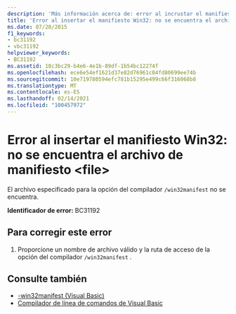 ```yaml
---
description: 'Más información acerca de: error al incrustar el manifiesto Win32: no se encuentra el archivo de manifiesto <file>'
title: 'Error al insertar el manifiesto Win32: no se encuentra el archivo de manifiesto <file>'
ms.date: 07/20/2015
f1_keywords:
- bc31192
- vbc31192
helpviewer_keywords:
- BC31192
ms.assetid: 18c3bc29-b4e6-4e1b-89df-1b54bc12274f
ms.openlocfilehash: ece6e54ef1621d37e82d76961c04fd80699ee74b
ms.sourcegitcommit: 10e719780594efc781b15295e499c66f316068b8
ms.translationtype: MT
ms.contentlocale: es-ES
ms.lasthandoff: 02/14/2021
ms.locfileid: "100457972"
---
```

# <a name="error-embedding-win32-manifest-manifest-file-file-cannot-be-found"></a>Error al insertar el manifiesto Win32: no se encuentra el archivo de manifiesto \<file>

El archivo especificado para la opción del compilador `/win32manifest` no se encuentra.  
  
 **Identificador de error:** BC31192  
  
## <a name="to-correct-this-error"></a>Para corregir este error  
  
1. Proporcione un nombre de archivo válido y la ruta de acceso de la opción del compilador `/win32manifest` .  
  
## <a name="see-also"></a>Consulte también

- [-win32manifest (Visual Basic)](../reference/command-line-compiler/win32manifest.md)
- [Compilador de línea de comandos de Visual Basic](../reference/command-line-compiler/index.md)
